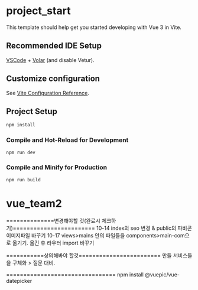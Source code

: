 # project_start

This template should help get you started developing with Vue 3 in Vite.

## Recommended IDE Setup

[VSCode](https://code.visualstudio.com/) + [Volar](https://marketplace.visualstudio.com/items?itemName=Vue.volar) (and disable Vetur).

## Customize configuration

See [Vite Configuration Reference](https://vite.dev/config/).

## Project Setup

```sh
npm install
```

### Compile and Hot-Reload for Development

```sh
npm run dev
```

### Compile and Minify for Production

```sh
npm run build
```
# vue_team2


==============변경해야할 것(완료시 체크하기)========================
10-14 index의 seo 변경 & public의 파비콘 이미지파일 바꾸기
10-17 views>mains 안의 파일들을 components>main-com으로 옮기기. 옮긴 후 라우터 import 바꾸기


===========상의해봐야 할것========================
만들 서비스들을 구체화 > 질문 대비.

================================
npm install @vuepic/vue-datepicker